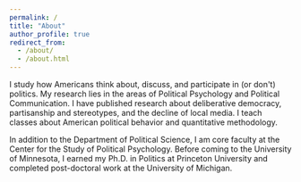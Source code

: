 ```yaml
---
permalink: /
title: "About"
author_profile: true
redirect_from: 
  - /about/
  - /about.html
---
```


I study how Americans think about, discuss, and participate in (or don't) politics. My research lies in the areas of Political Psychology and Political Communication. I have published research about deliberative democracy, partisanship and stereotypes, and the decline of local media. I teach classes about American political behavior and quantitative methodology. 

In addition to the Department of Political Science, I am core faculty at the Center for the Study of Political Psychology. Before coming to the University of Minnesota, I earned my Ph.D. in Politics at Princeton University and completed post-doctoral work at the University of Michigan.
